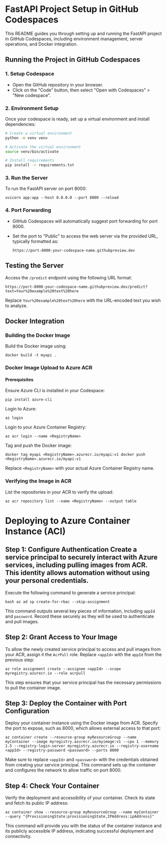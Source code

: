 # FastAPI Project Setup in GitHub Codespaces

This README guides you through setting up and running the FastAPI project in GitHub Codespaces, including environment management, server operations, and Docker integration.

## Running the Project in GitHub Codespaces

### 1. Setup Codespace

- Open the GitHub repository in your browser.
- Click on the "Code" button, then select "Open with Codespaces" > "New codespace".

### 2. Environment Setup

Once your codespace is ready, set up a virtual environment and install dependencies:

```bash
# Create a virtual environment
python -m venv venv
```

```bash
# Activate the virtual environment
source venv/bin/activate
```

```bash
# Install requirements
pip install -r requirements.txt
```
### 3\. Run the Server

To run the FastAPI server on port 8000:


`uvicorn app:app --host 0.0.0.0 --port 8000 --reload`

### 4\. Port Forwarding

*   GitHub Codespaces will automatically suggest port forwarding for port 8000.
    
*   Set the port to "Public" to access the web server via the provided URL, typically formatted as:
    
    `https://port-8000-your-codespace-name.githubpreview.dev`
    

Testing the Server
------------------

Access the `/predict` endpoint using the following URL format:

`https://port-8000-your-codespace-name.githubpreview.dev/predict?text=Your%20example%20text%20here`

Replace `Your%20example%20text%20here` with the URL-encoded text you wish to analyze.

Docker Integration
------------------

### Building the Docker Image

Build the Docker image using:



`docker build -t myapi .`

### Docker Image Upload to Azure ACR

#### Prerequisites

Ensure Azure CLI is installed in your Codespace:



`pip install azure-cli`

Login to Azure:



`az login`

Login to your Azure Container Registry:



`az acr login --name <RegistryName>`

Tag and push the Docker image:



`docker tag myapi <RegistryName>.azurecr.io/myapi:v1 docker push <RegistryName>.azurecr.io/myapi:v1`

Replace `<RegistryName>` with your actual Azure Container Registry name.

### Verifying the Image in ACR

List the repositories in your ACR to verify the upload:

`az acr repository list --name <RegistryName> --output table`


# Deploying to Azure Container Instance (ACI)

## Step 1: Configure Authentication Create a service principal to securely interact with Azure services, including pulling images from ACR. This identity allows automation without using your personal credentials. 

Execute the following command to generate a service principal:  

```bash az ad sp create-for-rbac --skip-assignment```

This command outputs several key pieces of information, including `appId` and `password`. Record these securely as they will be used to authenticate and pull images.

Step 2: Grant Access to Your Image
----------------------------------

To allow the newly created service principal to access and pull images from your ACR, assign it the `AcrPull` role. Replace `<appId>` with the `appId` from the previous step:


`az role assignment create --assignee <appId> --scope myregistry.azurecr.io --role acrpull`

This step ensures that your service principal has the necessary permissions to pull the container image.

Step 3: Deploy the Container with Port Configuration
----------------------------------------------------

Deploy your container instance using the Docker image from ACR. Specify the port to expose, such as 8000, which allows external access to that port:


`az container create --resource-group myResourceGroup --name myContainer --image myregistry.azurecr.io/myimage:v1 --cpu 1 --memory 1.5 --registry-login-server myregistry.azurecr.io --registry-username <appId> --registry-password <password> --ports 8000`

Make sure to replace `<appId>` and `<password>` with the credentials obtained from creating your service principal. This command sets up the container and configures the network to allow traffic on port 8000.

Step 4: Check Your Container
----------------------------

Verify the deployment and accessibility of your container. Check its state and fetch its public IP address:

`az container show --resource-group myResourceGroup --name myContainer --query "{ProvisioningState:provisioningState,IPAddress:ipAddress}"`

This command will provide you with the status of the container instance and its publicly accessible IP address, indicating successful deployment and connectivity.
